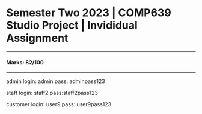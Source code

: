 # Semester Two 2023 | COMP639 Studio Project | Invididual Assignment 
-------------------------------------
#### Marks: 82/100
-------------------------------------

admin login: admin
pass: adminpass123

staff login: staff2
pass:staff2pass123

customer login: user9
pass: user9pass123
